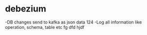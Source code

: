 # debezium
-DB changes send to kafka as json data 124
-Log all information like operation, schema, table etc fg dfd
hjdf
